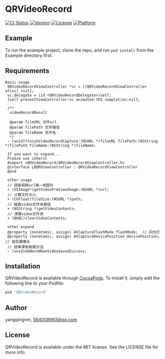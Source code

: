 # QRVideoRecord

[![CI Status](https://img.shields.io/travis/yangqingren/QRVideoRecord.svg?style=flat)](https://travis-ci.org/yangqingren/QRVideoRecord)
[![Version](https://img.shields.io/cocoapods/v/QRVideoRecord.svg?style=flat)](https://cocoapods.org/pods/QRVideoRecord)
[![License](https://img.shields.io/cocoapods/l/QRVideoRecord.svg?style=flat)](https://cocoapods.org/pods/QRVideoRecord)
[![Platform](https://img.shields.io/cocoapods/p/QRVideoRecord.svg?style=flat)](https://cocoapods.org/pods/QRVideoRecord)

## Example

To run the example project, clone the repo, and run `pod install` from the Example directory first.

## Requirements

    Basic usage
     QRVideoRecordViewController *vc = [[QRVideoRecordViewController alloc] init];
     vc.delegate = (id <QRVideoRecordDelegate>)self;
     [self presentViewController:vc animated:YES completion:nil];
     
     /**
      videoRecordResult

      @param fileURL 文件url
      @param filePath 文件路径
      @param fileName 文件名
      */
     - (void)finishVideoRecordCapture:(NSURL *)fileURL filePath:(NSString *)filePath fileName:(NSString *)fileName;
     
     If you want to expand...
     Please use inherit
     #import <QRVideoRecord/QRVideoRecordViewController.h>
     @interface LBQRViewController : QRVideoRecordViewController
     @end
     
     other usage
     // 获取视频url第一帧图片
     + (UIImage*)getVideoPreViewImage:(NSURL *)url;
     // 计算文件大小
     + (CGFloat)fileSize:(NSURL *)path;
     // 磁盘video文件夹路径
     + (NSString *)getVideoContents;
     // 清理video文件夹
     + (BOOL)clearVideoContents;
     
     other expand
     @property (nonatomic, assign) AVCaptureFlashMode flashMode;  // 闪光灯
     @property (nonatomic, assign) AVCaptureDevicePosition devicePosition;  // 前后摄像头
     // 结束录制拓展方法
     - (void)doNextWhenVideoSavedSuccess;
     

## Installation

QRVideoRecord is available through [CocoaPods](https://cocoapods.org). To install
it, simply add the following line to your Podfile:

```ruby
pod 'QRVideoRecord'
```

## Author

yangqingren, 564008993@qq.com

## License

QRVideoRecord is available under the MIT license. See the LICENSE file for more info.
